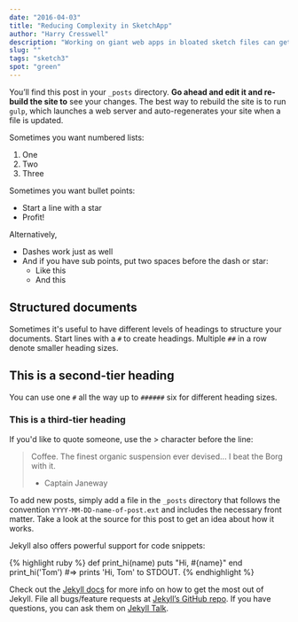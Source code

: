 ```yaml
---
date: "2016-04-03"
title: "Reducing Complexity in SketchApp"
author: "Harry Cresswell"
description: "Working on giant web apps in bloated sketch files can get tiresome. Here are my tips to it more managable."
slug: ""
tags: "sketch3"
spot: "green"
---
```


You’ll find this post in your `_posts` directory. **Go ahead and edit it and re-build the site to** see your changes. The best way to rebuild the site is to run `gulp`, which launches a web server and auto-regenerates your site when a file is updated.

Sometimes you want numbered lists:

1. One
2. Two
3. Three

Sometimes you want bullet points:

* Start a line with a star
* Profit!

Alternatively,

- Dashes work just as well
- And if you have sub points, put two spaces before the dash or star:
  - Like this
  - And this

## Structured documents

Sometimes it's useful to have different levels of headings to structure your documents. Start lines with a `#` to create headings. Multiple `##` in a row denote smaller heading sizes.

## This is a second-tier heading

You can use  one `#` all the way up to `######` six for different heading sizes.

### This is a third-tier heading

If you'd like to quote someone, use the > character before the line:

> Coffee. The finest organic suspension ever devised... I beat the Borg with it.
> - Captain Janeway

To add new posts, simply add a file in the `_posts` directory that follows the convention `YYYY-MM-DD-name-of-post.ext` and includes the necessary front matter. Take a look at the source for this post to get an idea about how it works.

Jekyll also offers powerful support for code snippets:

{% highlight ruby %}
def print_hi(name)
  puts "Hi, #{name}"
end
print_hi('Tom')
#=> prints 'Hi, Tom' to STDOUT.
{% endhighlight %}

Check out the [Jekyll docs](jekyll-docs) for more info on how to get the most out of Jekyll. File all bugs/feature requests at [Jekyll’s GitHub repo](jekyll-gh). If you have questions, you can ask them on [Jekyll Talk](jekyll-talk).

[jekyll-docs]: http://jekyllrb.com/docs/home
[jekyll-gh]:   https://github.com/jekyll/jekyll
[jekyll-talk]: https://talk.jekyllrb.com/
